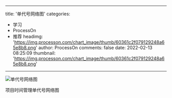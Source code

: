 
---
title: '单代号网络图'
categories: 
 - 学习
 - ProcessOn
 - 推荐
headimg: 'https://img.processon.com/chart_image/thumb/60361c2f079129248a65e8b8.png'
author: ProcessOn
comments: false
date: 2022-02-13 08:25:09
thumbnail: 'https://img.processon.com/chart_image/thumb/60361c2f079129248a65e8b8.png'
---

<div>   
<img class="thumb" alt="单代号网络图" src="https://img.processon.com/chart_image/thumb/60361c2f079129248a65e8b8.png" referrerpolicy="no-referrer">
<p>项目时间管理单代号网络图</p>  
</div>
            